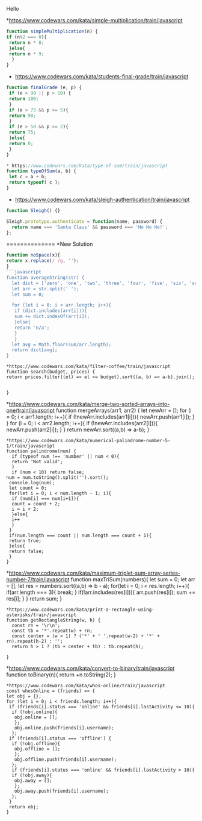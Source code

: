Hello


*https://www.codewars.com/kata/simple-multiplication/train/javascript
```javascript
function simpleMultiplication(n) {
if (n%2 === 0){
 return n * 8;
 }else{
 return n * 9;
  }
}
```
* https://www.codewars.com/kata/students-final-grade/train/javascript
```javascript
function finalGrade (e, p) {
 if (e > 90 || p > 10) {
 return 100;
 }
 if (e > 75 && p >= 5){
 return 90;
 }
 if (e > 50 && p >= 2){
 return 75;
 }else{
 return 0;
 }
}
```
```javascript
* https://www.codewars.com/kata/type-of-sum/train/javascript
function typeOfSum(a, b) {
 let c = a + b;
 return typeof( c );
}
```
* https://www.codewars.com/kata/sleigh-authentication/train/javascript
```javascript
function Sleigh() {}

Sleigh.prototype.authenticate = function(name, password) {
  return name === 'Santa Claus' && password === 'Ho Ho Ho!';
};
```
==============
*New Solution
```javascript
function noSpace(x){
return x.replace(/ /g, '');
}
```javascript
function averageString(str) {
  let dict = ['zero', 'one', 'two', 'three', 'four', 'five', 'six', 'seven', 'eight', 'nine'];
  let arr = str.split(' ');
  let sum = 0;

  for (let i = 0; i < arr.length; i++){
   if (dict.includes(arr[i])){
   sum += dict.indexOf(arr[i]);
   }else{
   return 'n/a';
   }
   }
  let avg = Math.floor(sum/arr.length);
  return dict[avg];
}
```
```
*https://www.codewars.com/kata/filter-coffee/train/javascript
function search(budget, prices) {
return prices.filter((el) => el <= budget).sort((a, b) => a-b).join();


}
```
*https://www.codewars.com/kata/merge-two-sorted-arrays-into-one/train/javascript
function mergeArrays(arr1, arr2) {
let newArr = [];
for (i = 0; i < arr1.length; i++){
 if (!newArr.includes(arr1[i])){
  newArr.push(arr1[i]);
  }
 }
for (i = 0; i < arr2.length; i++){
 if (!newArr.includes(arr2[i])){
  newArr.push(arr2[i]);
  }
 }
 return newArr.sort((a,b) => a-b);
}
```
*https://www.codewars.com/kata/numerical-palindrome-number-5-1/train/javascript
function palindrome(num) {
  if (typeof num !== 'number' || num < 0){
  return 'Not valid';
  }
  if (num < 10) return false;
num = num.toString().split('').sort();
 console.log(num);
 let count = 0;
 for(let i = 0; i < num.length - 1; i){
  if (num[i] === num[i+1]){
  count = count + 2;
  i = i + 2;
  }else{
  i++
  }
 }
 if(num.length === count || num.length === count + 1){
 return true;
 }else{
 return false;
 }
}
```
*https://www.codewars.com/kata/maximum-triplet-sum-array-series-number-7/train/javascript
function maxTriSum(numbers){
 let sum = 0;
 let arr = [];
 let res = numbers.sort((a,b) => b - a);
 for(let i = 0; i < res.length; i++){
 if(arr.length === 3){
  break;
  }
 if(!arr.includes(res[i])){
   arr.push(res[i]);
   sum += res[i];
   }
 }
 return sum;
}
```
*https://www.codewars.com/kata/print-a-rectangle-using-asterisks/train/javascript
function getRectangleString(w, h) {
  const rn = '\r\n';
  const tb = '*'.repeat(w) + rn;
  const center = (w > 1) ? ('*' + ' '.repeat(w-2) + '*' + rn).repeat(h-2) : '';
  return h > 1 ? (tb + center + tb) : tb.repeat(h);

}
```
*https://www.codewars.com/kata/convert-to-binary/train/javascript
function toBinary(n){
  return +n.toString(2);
}
```
*https://www.codewars.com/kata/whos-online/train/javascript
const whosOnline = (friends) => {
let obj = {};
for (let i = 0; i < friends.length; i++){
 if (friends[i].status === 'online' && friends[i].lastActivity <= 10){
  if (!obj.online){
   obj.online = [];
   };
   obj.online.push(friends[i].username);
  };
 if (friends[i].status === 'offline') {
  if (!obj.offline){
   obj.offline = [];
   };
   obj.offline.push(friends[i].username);
  };
  if (friends[i].status === 'online' && friends[i].lastActivity > 10){
  if (!obj.away){
   obj.away = [];
   };
   obj.away.push(friends[i].username);
  };
 }
 return obj;
}
```
